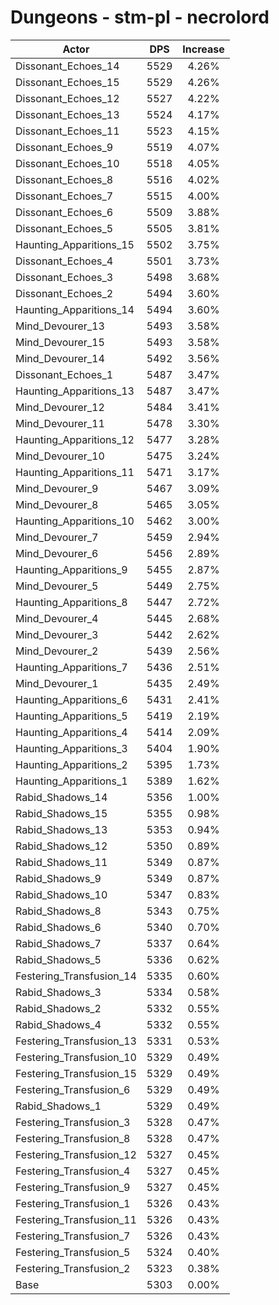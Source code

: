 # Dungeons - stm-pl - necrolord
| Actor | DPS | Increase |
|---|:---:|:---:|
|Dissonant_Echoes_14|5529|4.26%|
|Dissonant_Echoes_15|5529|4.26%|
|Dissonant_Echoes_12|5527|4.22%|
|Dissonant_Echoes_13|5524|4.17%|
|Dissonant_Echoes_11|5523|4.15%|
|Dissonant_Echoes_9|5519|4.07%|
|Dissonant_Echoes_10|5518|4.05%|
|Dissonant_Echoes_8|5516|4.02%|
|Dissonant_Echoes_7|5515|4.00%|
|Dissonant_Echoes_6|5509|3.88%|
|Dissonant_Echoes_5|5505|3.81%|
|Haunting_Apparitions_15|5502|3.75%|
|Dissonant_Echoes_4|5501|3.73%|
|Dissonant_Echoes_3|5498|3.68%|
|Dissonant_Echoes_2|5494|3.60%|
|Haunting_Apparitions_14|5494|3.60%|
|Mind_Devourer_13|5493|3.58%|
|Mind_Devourer_15|5493|3.58%|
|Mind_Devourer_14|5492|3.56%|
|Dissonant_Echoes_1|5487|3.47%|
|Haunting_Apparitions_13|5487|3.47%|
|Mind_Devourer_12|5484|3.41%|
|Mind_Devourer_11|5478|3.30%|
|Haunting_Apparitions_12|5477|3.28%|
|Mind_Devourer_10|5475|3.24%|
|Haunting_Apparitions_11|5471|3.17%|
|Mind_Devourer_9|5467|3.09%|
|Mind_Devourer_8|5465|3.05%|
|Haunting_Apparitions_10|5462|3.00%|
|Mind_Devourer_7|5459|2.94%|
|Mind_Devourer_6|5456|2.89%|
|Haunting_Apparitions_9|5455|2.87%|
|Mind_Devourer_5|5449|2.75%|
|Haunting_Apparitions_8|5447|2.72%|
|Mind_Devourer_4|5445|2.68%|
|Mind_Devourer_3|5442|2.62%|
|Mind_Devourer_2|5439|2.56%|
|Haunting_Apparitions_7|5436|2.51%|
|Mind_Devourer_1|5435|2.49%|
|Haunting_Apparitions_6|5431|2.41%|
|Haunting_Apparitions_5|5419|2.19%|
|Haunting_Apparitions_4|5414|2.09%|
|Haunting_Apparitions_3|5404|1.90%|
|Haunting_Apparitions_2|5395|1.73%|
|Haunting_Apparitions_1|5389|1.62%|
|Rabid_Shadows_14|5356|1.00%|
|Rabid_Shadows_15|5355|0.98%|
|Rabid_Shadows_13|5353|0.94%|
|Rabid_Shadows_12|5350|0.89%|
|Rabid_Shadows_11|5349|0.87%|
|Rabid_Shadows_9|5349|0.87%|
|Rabid_Shadows_10|5347|0.83%|
|Rabid_Shadows_8|5343|0.75%|
|Rabid_Shadows_6|5340|0.70%|
|Rabid_Shadows_7|5337|0.64%|
|Rabid_Shadows_5|5336|0.62%|
|Festering_Transfusion_14|5335|0.60%|
|Rabid_Shadows_3|5334|0.58%|
|Rabid_Shadows_2|5332|0.55%|
|Rabid_Shadows_4|5332|0.55%|
|Festering_Transfusion_13|5331|0.53%|
|Festering_Transfusion_10|5329|0.49%|
|Festering_Transfusion_15|5329|0.49%|
|Festering_Transfusion_6|5329|0.49%|
|Rabid_Shadows_1|5329|0.49%|
|Festering_Transfusion_3|5328|0.47%|
|Festering_Transfusion_8|5328|0.47%|
|Festering_Transfusion_12|5327|0.45%|
|Festering_Transfusion_4|5327|0.45%|
|Festering_Transfusion_9|5327|0.45%|
|Festering_Transfusion_1|5326|0.43%|
|Festering_Transfusion_11|5326|0.43%|
|Festering_Transfusion_7|5326|0.43%|
|Festering_Transfusion_5|5324|0.40%|
|Festering_Transfusion_2|5323|0.38%|
|Base|5303|0.00%|
